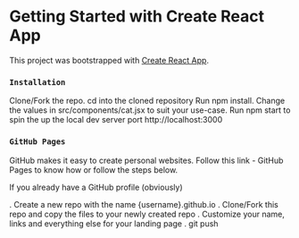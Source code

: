 # Getting Started with Create React App

This project was bootstrapped with [Create React App](https://github.com/facebook/create-react-app).

### `Installation`
Clone/Fork the repo.
cd into the cloned repository
Run npm install.
Change the values in src/components/cat.jsx to suit your use-case.
Run npm start to spin the up the local dev server port http://localhost:3000

### `GitHub Pages`
GitHub makes it easy to create personal websites. Follow this link - GitHub Pages to know how or follow the steps below.

If you already have a GitHub profile (obviously)

. Create a new repo with the name {username}.github.io
. Clone/Fork this repo and copy the files to your newly created repo
. Customize your name, links and everything else for your landing page
. git push
